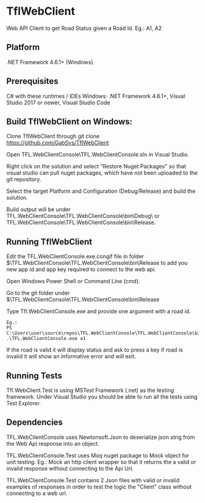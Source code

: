 # TflWebClient
Web API Client to get Road Status given a Road Id. Eg.: A1, A2

## Platform
.NET Framework 4.6.1+ (Windows)

## Prerequisites
C# with these runtimes / IDEs
Windows: .NET Framework 4.6.1+, Visual Studio 2017 or newer, Visual Studio Code

## Build TflWebClient on Windows:
Clone TflWebClient through git clone https://github.com/GabSys/TflWebClient

Open TFL.WebClientConsole\TFL.WebClientConsole.sln in Visual Studio.

Right click on the solution and select "Restore Nuget Packages" so that visual studio can pull nuget packages, which have not been uploaded to the git repository.

Select the target Platform and Configuration (Debug/Release) and build the solution.

Build output will be under TFL.WebClientConsole\TFL.WebClientConsole\bin\Debug\ or TFL.WebClientConsole\TFL.WebClientConsole\bin\Release\.

## Running TflWebClient

Edit the TFL.WebClientConsole.exe.congif file in folder $\TFL.WebClientConsole\TFL.WebClientConsole\bin\Release to add you new app id and app key required to connect to the web api.

Open Windows Power Shell or Command Line (cmd).

Go to the git folder under $\TFL.WebClientConsole\TFL.WebClientConsole\bin\Release

Type Tfl.WebClientConsole.exe and provide one argument with a road id.

    Eg.: 
    PS C:\Users\user\source\repos\TFL.WebClientConsole\TFL.WebClientConsole\bin\release> .\TFL.WebClientConsole.exe a1

If the road is valid it will display status and ask to press a key if road is invalid it will show an informative error and will exit.

## Running Tests
Tfl.WebClient.Test is using MSTest Framework (.net) as the testing framework.
Under Visual Studio you should be able to run all the tests using Test Explorer.

## Dependencies
TFL.WebClientConsole uses Newtonsoft.Json to deserialize json strig from the Web Api response into an object.

TFL.WebClientConsole.Test uses Moq nuget package to Mock object for unit testing. Eg.: Mock an http client wrapper so that it returns
the a valid or invalid response without connecting to the Api Url.

TFL.WebClientConsole.Test contains 2 Json files with valid or invalid examples of responses in order to test the logic the "Client" class
without connecting to a web url.
